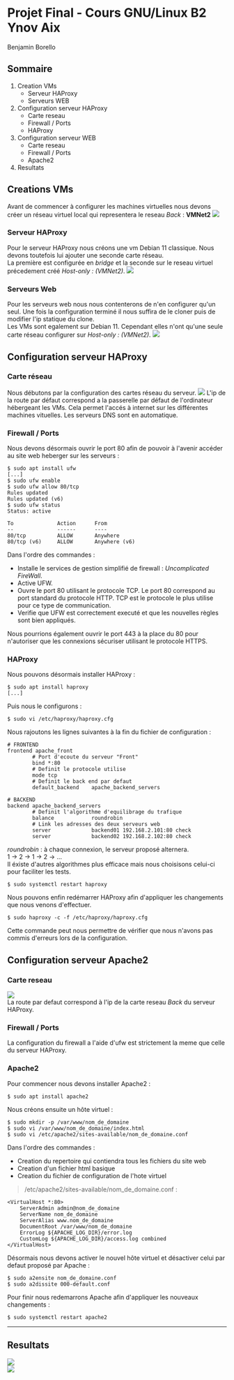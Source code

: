 # Projet Final - Cours GNU/Linux B2 Ynov Aix
Benjamin Borello

## Sommaire
1. Creation VMs
    * Serveur HAProxy
    * Serveurs WEB
1. Configuration serveur HAProxy
    * Carte reseau
    * Firewall / Ports
    * HAProxy
1. Configuration serveur WEB
    * Carte reseau
    * Firewall / Ports
    * Apache2
1. Resultats


## Creations VMs
Avant de commencer à configurer les machines virtuelles nous devons créer un réseau virtuel local qui representera le reseau _Back_ : **VMNet2**
![](https://github.com/Nimajjj/Doc-ProjetFinal-GNU-Linux-B2/blob/main/01%20config%20vm%20proxy/Capture%20d%E2%80%99%C3%A9cran%202023-01-01%20203751.png?raw=true)

### Serveur HAProxy
Pour le serveur HAProxy nous créons une vm Debian 11 classique. Nous devons toutefois lui ajouter une seconde carte réseau.  
La première est configurée en _bridge_ et la seconde sur le reseau virtuel précedement créé _Host-only : (VMNet2)_.
![](https://github.com/Nimajjj/Doc-ProjetFinal-GNU-Linux-B2/blob/main/01%20config%20vm%20proxy/Capture%20d%E2%80%99%C3%A9cran%202023-01-01%20204310.png?raw=true)

### Serveurs Web
Pour les serveurs web nous nous contenterons de n'en configurer qu'un seul. Une fois la configuration terminé il nous suffira de le cloner puis de modifier l'ip statique du clone.  
Les VMs sont egalement sur Debian 11. Cependant elles n'ont qu'une seule carte réseau configurer sur  _Host-only : (VMNet2)_.
![](https://github.com/Nimajjj/Doc-ProjetFinal-GNU-Linux-B2/blob/main/03%20config%20vm%20server/Capture%20d%E2%80%99%C3%A9cran%202023-01-01%20215450.png?raw=true)

## Configuration serveur HAProxy
### Carte réseau
Nous débutons par la configuration des cartes réseau du serveur.
![](https://github.com/Nimajjj/Doc-ProjetFinal-GNU-Linux-B2/blob/main/Capture%20d%E2%80%99%C3%A9cran%202023-01-02%20041621.png?raw=true)
L'ip de la route par défaut correspond a la passerelle par défaut de l'ordinateur hébergeant les VMs. Cela permet l'accés à internet sur les différentes machines vituelles. 
Les serveurs DNS sont en automatique.

### Firewall / Ports
Nous devons désormais ouvrir le port 80 afin de pouvoir à l'avenir accéder au site web heberger sur les serveurs :
``` shell
$ sudo apt install ufw
[...]
$ sudo ufw enable
$ sudo ufw allow 80/tcp
Rules updated
Rules updated (v6)
$ sudo ufw status
Status: active

To              Action      From
--              ------      ----
80/tcp          ALLOW       Anywhere
80/tcp (v6)     ALLOW       Anywhere (v6)
```
Dans l'ordre des commandes :
* Installe le services de gestion simplifié de firewall : _Uncomplicated FireWall_.
* Active UFW.
* Ouvre le port 80 utilisant le protocole TCP. Le port  80 correspond au port standard du protocole HTTP. TCP est le protocole le plus utilise pour ce type de communication. 
* Verifie que UFW est correctement executé et que les nouvelles règles sont bien appliqués.

Nous pourrions également ouvrir le port 443 à la place du 80 pour n'autoriser que les connexions sécuriser utilisant le protocole HTTPS.

### HAProxy
Nous pouvons désormais installer HAProxy :
``` shell
$ sudo apt install haproxy
[...]
```
Puis nous le configurons :
``` shell
$ sudo vi /etc/haproxy/haproxy.cfg 
```

Nous rajoutons les lignes suivantes à la fin du fichier de configuration :
```
# FRONTEND
frontend apache_front
        # Port d'ecoute du serveur "Front"
        bind *:80
        # Definit le protocole utilise
        mode tcp
        # Definit le back end par defaut
        default_backend    apache_backend_servers
  
# BACKEND
backend apache_backend_servers
        # Definit l'algorithme d'equilibrage du trafique
        balance            roundrobin
        # Link les adresses des deux serveurs web
        server             backend01 192.168.2.101:80 check
        server             backend02 192.168.2.102:80 check

```
_roundrobin_ : à chaque connexion, le serveur proposé alternera.  
1 -> 2 -> 1 -> 2 -> ...  
Il éxiste d'autres algorithmes plus efficace mais nous choisisons celui-ci pour faciliter les tests.

``` shell
$ sudo systemctl restart haproxy
```
Nous pouvons enfin redémarrer HAProxy afin d'appliquer les changements que nous venons d'effectuer.

```shell
$ sudo haproxy -c -f /etc/haproxy/haproxy.cfg
```
Cette commande peut nous permettre de vérifier que nous n'avons pas commis d'erreurs lors de la configuration.

## Configuration serveur Apache2
### Carte reseau
![](https://github.com/Nimajjj/Doc-ProjetFinal-GNU-Linux-B2/blob/main/Capture%20d%E2%80%99%C3%A9cran%202023-01-02%20045346.png?raw=true)  
La route par defaut correspond à l'ip de la carte reseau _Back_ du serveur HAProxy.

### Firewall / Ports
La configuration du firewall a l'aide d'ufw est strictement la meme que celle du serveur HAProxy.

### Apache2
Pour commencer nous devons installer Apache2 :
``` shell
$ sudo apt install apache2
```

Nous créons ensuite un hôte virtuel :
``` shell
$ sudo mkdir -p /var/www/nom_de_domaine
$ sudo vi /var/www/nom_de_domaine/index.html
$ sudo vi /etc/apache2/sites-available/nom_de_domaine.conf
```
Dans l'ordre des commandes :
* Creation du repertoire qui contiendra tous les fichiers du site web
* Creation d'un fichier html basique
* Creation du fichier de configuration de l'hote virtuel

> /etc/apache2/sites-available/nom_de_domaine.conf :
``` 
<VirtualHost *:80>
    ServerAdmin admin@nom_de_domaine
    ServerName nom_de_domaine
    ServerAlias www.nom_de_domaine
    DocumentRoot /var/www/nom_de_domaine
    ErrorLog ${APACHE_LOG_DIR}/error.log
    CustomLog ${APACHE_LOG_DIR}/access.log combined
</VirtualHost>
```

Désormais nous devons activer le nouvel hôte virtuel et désactiver celui par defaut proposé par Apache :
``` shell
$ sudo a2ensite nom_de_domaine.conf
$ sudo a2dissite 000-default.conf
```

Pour finir nous redemarrons Apache afin d'appliquer les nouveaux changements :
``` shell
$ sudo systemctl restart apache2
```



---
## Resultats
![](https://github.com/Nimajjj/Doc-ProjetFinal-GNU-Linux-B2/blob/main/Capture%20d%E2%80%99%C3%A9cran%202023-01-02%20051147.png?raw=true)  
![](https://github.com/Nimajjj/Doc-ProjetFinal-GNU-Linux-B2/blob/main/Capture%20d%E2%80%99%C3%A9cran%202023-01-02%20051158.png?raw=true)  